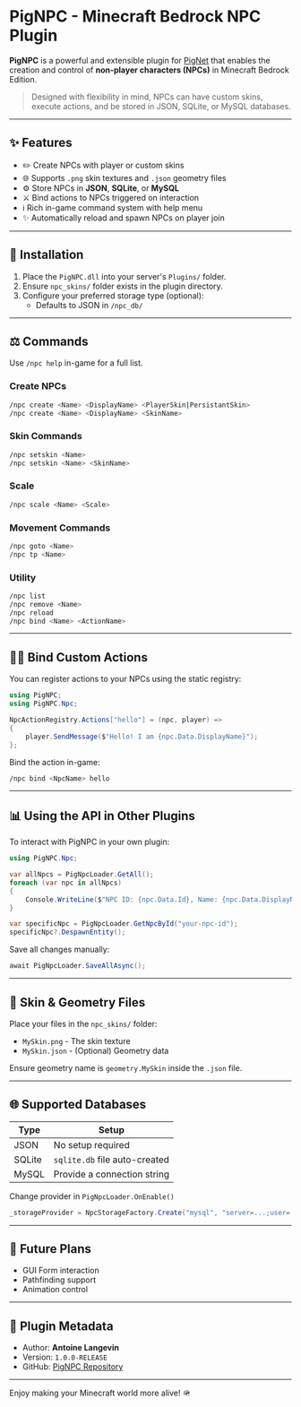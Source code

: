 # PigNPC - Minecraft Bedrock NPC Plugin

**PigNPC** is a powerful and extensible plugin for [PigNet](https://github.com/Pigraid-Games/PigNet) that enables the creation and control of **non-player characters (NPCs)** in Minecraft Bedrock Edition.

> Designed with flexibility in mind, NPCs can have custom skins, execute actions, and be stored in JSON, SQLite, or MySQL databases.

---

## ✨ Features

- ✏️ Create NPCs with player or custom skins
- 🌐 Supports `.png` skin textures and `.json` geometry files
- ⚙️ Store NPCs in **JSON**, **SQLite**, or **MySQL**
- ⚔️ Bind actions to NPCs triggered on interaction
- ℹ️ Rich in-game command system with help menu
- ✨ Automatically reload and spawn NPCs on player join

---

## 📓 Installation

1. Place the `PigNPC.dll` into your server's `Plugins/` folder.
2. Ensure `npc_skins/` folder exists in the plugin directory.
3. Configure your preferred storage type (optional):
   - Defaults to JSON in `/npc_db/`

---

## ⚖️ Commands

Use `/npc help` in-game for a full list.

### Create NPCs

```bash
/npc create <Name> <DisplayName> <PlayerSkin|PersistantSkin>
/npc create <Name> <DisplayName> <SkinName>
```

### Skin Commands
```bash
/npc setskin <Name>
/npc setskin <Name> <SkinName>
```

### Scale
````bash
/npc scale <Name> <Scale>
````

### Movement Commands
```bash
/npc goto <Name>
/npc tp <Name>
```

### Utility
```bash
/npc list
/npc remove <Name>
/npc reload
/npc bind <Name> <ActionName>
```

---

## 👩‍🚀 Bind Custom Actions

You can register actions to your NPCs using the static registry:

```csharp
using PigNPC;
using PigNPC.Npc;

NpcActionRegistry.Actions["hello"] = (npc, player) =>
{
    player.SendMessage($"Hello! I am {npc.Data.DisplayName}");
};
```

Bind the action in-game:
```bash
/npc bind <NpcName> hello
```

---

## 📊 Using the API in Other Plugins

To interact with PigNPC in your own plugin:

```csharp
using PigNPC.Npc;

var allNpcs = PigNpcLoader.GetAll();
foreach (var npc in allNpcs)
{
    Console.WriteLine($"NPC ID: {npc.Data.Id}, Name: {npc.Data.DisplayName}");
}

var specificNpc = PigNpcLoader.GetNpcById("your-npc-id");
specificNpc?.DespawnEntity();
```

Save all changes manually:
```csharp
await PigNpcLoader.SaveAllAsync();
```

---

## 📁 Skin & Geometry Files

Place your files in the `npc_skins/` folder:
- `MySkin.png` - The skin texture
- `MySkin.json` - (Optional) Geometry data

Ensure geometry name is `geometry.MySkin` inside the `.json` file.

---

## 🌐 Supported Databases

| Type   | Setup                            |
|--------|----------------------------------|
| JSON   | No setup required                |
| SQLite | `sqlite.db` file auto-created    |
| MySQL  | Provide a connection string      |

Change provider in `PigNpcLoader.OnEnable()`

```csharp
_storageProvider = NpcStorageFactory.Create("mysql", "server=...;user=...;");
```

---

## 🚀 Future Plans

- GUI Form interaction
- Pathfinding support
- Animation control

---

## 🚀 Plugin Metadata

- Author: **Antoine Langevin**  
- Version: `1.0.0-RELEASE`  
- GitHub: [PigNPC Repository](https://github.com/pigraid-games/PigNPC)

---

Enjoy making your Minecraft world more alive! 🪖
